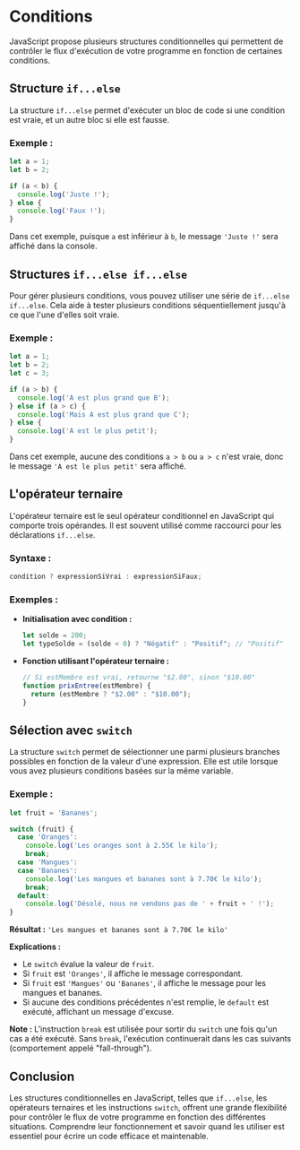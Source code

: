# Conditions

JavaScript propose plusieurs structures conditionnelles qui permettent de contrôler le flux d'exécution de votre programme en fonction de certaines conditions.

## Structure `if...else`

La structure `if...else` permet d'exécuter un bloc de code si une condition est vraie, et un autre bloc si elle est fausse.

### **Exemple :**

```javascript
let a = 1;
let b = 2;

if (a < b) {
  console.log('Juste !');
} else {
  console.log('Faux !');
}
```

Dans cet exemple, puisque `a` est inférieur à `b`, le message `'Juste !'` sera affiché dans la console.

## Structures `if...else if...else`

Pour gérer plusieurs conditions, vous pouvez utiliser une série de `if...else if...else`. Cela aide à tester plusieurs conditions séquentiellement jusqu'à ce que l'une d'elles soit vraie.

### **Exemple :**

```javascript
let a = 1;
let b = 2;
let c = 3;

if (a > b) {
  console.log('A est plus grand que B');
} else if (a > c) {
  console.log('Mais A est plus grand que C');
} else {
  console.log('A est le plus petit');
}
```

Dans cet exemple, aucune des conditions `a > b` ou `a > c` n'est vraie, donc le message `'A est le plus petit'` sera affiché.

## L'opérateur ternaire

L'opérateur ternaire est le seul opérateur conditionnel en JavaScript qui comporte trois opérandes. Il est souvent utilisé comme raccourci pour les déclarations `if...else`.

### **Syntaxe :**

```javascript
condition ? expressionSiVrai : expressionSiFaux;
```

### **Exemples :**

*   **Initialisation avec condition :**

    ```javascript
    let solde = 200;
    let typeSolde = (solde < 0) ? "Négatif" : "Positif"; // "Positif"
    ```
*   **Fonction utilisant l'opérateur ternaire :**

    ```javascript
    // Si estMembre est vrai, retourne "$2.00", sinon "$10.00"
    function prixEntree(estMembre) {
      return (estMembre ? "$2.00" : "$10.00");
    }
    ```

## Sélection avec `switch`

La structure `switch` permet de sélectionner une parmi plusieurs branches possibles en fonction de la valeur d'une expression. Elle est utile lorsque vous avez plusieurs conditions basées sur la même variable.

### **Exemple :**

```javascript
let fruit = 'Bananes';

switch (fruit) {
  case 'Oranges':
    console.log('Les oranges sont à 2.55€ le kilo');
    break;
  case 'Mangues':
  case 'Bananes':
    console.log('Les mangues et bananes sont à 7.70€ le kilo');
    break;
  default:
    console.log('Désolé, nous ne vendons pas de ' + fruit + ' !');
}
```

**Résultat :** `'Les mangues et bananes sont à 7.70€ le kilo'`

**Explications :**

* Le `switch` évalue la valeur de `fruit`.
* Si `fruit` est `'Oranges'`, il affiche le message correspondant.
* Si `fruit` est `'Mangues'` ou `'Bananes'`, il affiche le message pour les mangues et bananes.
* Si aucune des conditions précédentes n'est remplie, le `default` est exécuté, affichant un message d'excuse.

**Note :** L'instruction `break` est utilisée pour sortir du `switch` une fois qu'un cas a été exécuté. Sans `break`, l'exécution continuerait dans les cas suivants (comportement appelé "fall-through").

## Conclusion

Les structures conditionnelles en JavaScript, telles que `if...else`, les opérateurs ternaires et les instructions `switch`, offrent une grande flexibilité pour contrôler le flux de votre programme en fonction des différentes situations. Comprendre leur fonctionnement et savoir quand les utiliser est essentiel pour écrire un code efficace et maintenable.

